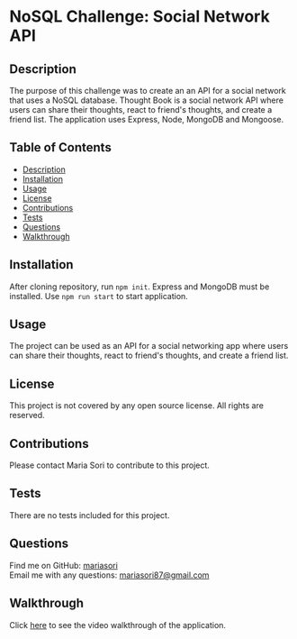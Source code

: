 
# NoSQL Challenge: Social Network API



## Description
The purpose of this challenge was to create an an API for a social network that uses a NoSQL database.  Thought Book is a social network API where users can share their thoughts, react to friend's thoughts, and create a friend list. The application uses Express, Node, MongoDB and Mongoose. 

## Table of Contents
- [Description](#description)
- [Installation](#installation)
- [Usage](#usage)
- [License](#license)
- [Contributions](#contributions)
- [Tests](#tests)
- [Questions](#questions)
- [Walkthrough](#walkthrough)
 
## Installation
After cloning repository, run `npm init`. Express and MongoDB must be installed.  Use `npm run start` to start application.

## Usage
The project can be used as an API for a social networking app where users can share their thoughts, react to friend's thoughts, and create a friend list. 

## License
This project is not covered by any open source license.  All rights are reserved.

## Contributions
Please contact Maria Sori to contribute to this project.

## Tests
There are no tests included for this project.

## Questions
Find me on GitHub: [mariasori](https://github.com/mariasori)
<br />
Email me with any questions: [mariasori87@gmail.com](mailto:mariasori87@gmail.com)

## Walkthrough
Click [here](https://watch.screencastify.com/v/r6ntul8aHwnunPJC2WVe) to see the video walkthrough of the application.
